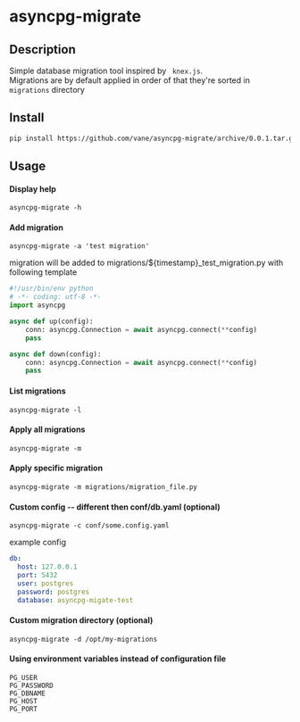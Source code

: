 asyncpg-migrate
====
  
## Description

Simple database migration tool inspired by ``` knex.js```.  
Migrations are by default applied in order of that they're sorted in ```migrations``` directory 

## Install
```bash
pip install https://github.com/vane/asyncpg-migrate/archive/0.0.1.tar.gz
```
## Usage

#### Display help
```
asyncpg-migrate -h
```

#### Add migration
```
asyncpg-migrate -a 'test migration'
```
migration will be added to migrations/${timestamp}_test_migration.py 
with following template
 
```python
#!/usr/bin/env python
# -*- coding: utf-8 -*-
import asyncpg

async def up(config):
    conn: asyncpg.Connection = await asyncpg.connect(**config)
    pass

async def down(config):
    conn: asyncpg.Connection = await asyncpg.connect(**config)
    pass
```

#### List migrations
```
asyncpg-migrate -l
``` 

#### Apply all migrations
```
asyncpg-migrate -m
```

#### Apply specific migration
```
asyncpg-migrate -m migrations/migration_file.py
```

#### Custom config -- different then conf/db.yaml (optional)
```
asyncpg-migrate -c conf/some.config.yaml
```

example config
```yaml
db:
  host: 127.0.0.1
  port: 5432
  user: postgres
  password: postgres
  database: asyncpg-migate-test
```

#### Custom migration directory (optional)
```
asyncpg-migrate -d /opt/my-migrations
```

#### Using environment variables instead of configuration file
```
PG_USER
PG_PASSWORD
PG_DBNAME
PG_HOST
PG_PORT
``` 
